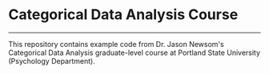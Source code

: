 # Categorical Data Analysis Course

-----

This repository contains example code from Dr. Jason Newsom's Categorical Data Analysis graduate-level course at Portland State University (Psychology Department). 

